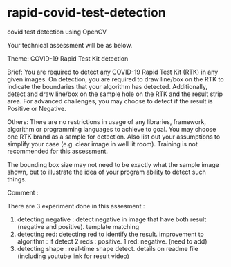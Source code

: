 # rapid-covid-test-detection
covid test detection using OpenCV

Your technical assessment will be as below.

Theme: COVID-19 Rapid Test Kit detection




Brief:
You are required to detect any COVID-19 Rapid Test Kit (RTK) in any given images.
On detection, you are required to draw line/box on the RTK to indicate the boundaries that your algorithm has detected.
Additionally, detect and draw line/box on the sample hole on the RTK and the result strip area.
For advanced challenges, you may choose to detect if the result is Positive or Negative.

Others:
There are no restrictions in usage of any libraries, framework, algorithm or programming languages to achieve to goal.
You may choose one RTK brand as a sample for detection. Also list out your assumptions to simplify your case (e.g. clear image in well lit room).
Training is not recommended for this assessment.

The bounding box size may not need to be exactly what the sample image shown, but to illustrate the idea of your program ability to detect such things.

Comment : 

There are 3 experiment done in this assesment :
1. detecting negative : detect negative in image that have both result (negative and positive). template matching
2. detecting red: detecting red to identify the result. improvement to algorithm : if detect 2 reds : positive. 1 red: negative. (need to add)
3. detecting shape : real-time shape detect. details on readme file (including youtube link for result video)
